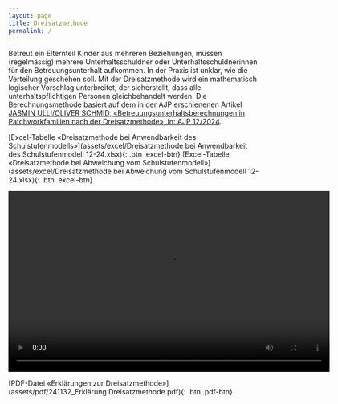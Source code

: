 ```yaml
---
layout: page
title: Dreisatzmethode
permalink: /
---
```


Betreut ein Elternteil Kinder aus mehreren Beziehungen, müssen (regelmässig) mehrere Unterhaltsschuldner oder Unterhaltsschuldnerinnen für den Betreuungsunterhalt aufkommen. In der
Praxis ist unklar, wie die Verteilung geschehen soll. Mit der Dreisatzmethode wird ein mathematisch logischer Vorschlag unterbreitet, der sicherstellt,
dass alle unterhaltspflichtigen Personen gleichbehandelt werden. Die Berechnungsmethode basiert auf dem in der AJP erschienenen Artikel  [JASMIN ULLI/OLIVER SCHMID,
«Betreuungsunterhaltsberechnungen in Patchworkfamilien nach der Dreisatzmethode», in: AJP 12/2024](https://www.dike.ch/zeitschriften/ajp-pja).

 [Excel-Tabelle «Dreisatzmethode bei Anwendbarkeit des Schulstufenmodells»](assets/excel/Dreisatzmethode bei Anwendbarkeit des Schulstufenmodell 12-24.xlsx){: .btn .excel-btn} [Excel-Tabelle «Dreisatzmethode bei Abweichung vom Schulstufenmodell»](assets/excel/Dreisatzmethode bei Abweichung vom Schulstufenmodell 12-24.xlsx){: .btn .excel-btn} 

<video width="640" height="360" controls>
  <source src="assets/video/Erklärvideo_final_1.0.mp4" type="video/mp4">
  Dein Browser unterstützt dieses Videoformat nicht.
</video>

[PDF-Datei «Erklärungen zur Dreisatzmethode»](assets/pdf/241132_Erklärung Dreisatzmethode.pdf){: .btn .pdf-btn}
